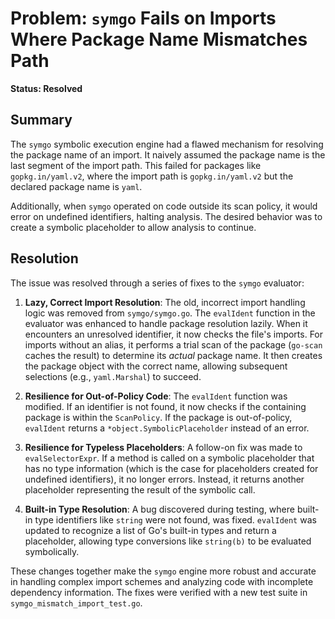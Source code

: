 # Problem: `symgo` Fails on Imports Where Package Name Mismatches Path

**Status: Resolved**

## Summary

The `symgo` symbolic execution engine had a flawed mechanism for resolving the package name of an import. It naively assumed the package name is the last segment of the import path. This failed for packages like `gopkg.in/yaml.v2`, where the import path is `gopkg.in/yaml.v2` but the declared package name is `yaml`.

Additionally, when `symgo` operated on code outside its scan policy, it would error on undefined identifiers, halting analysis. The desired behavior was to create a symbolic placeholder to allow analysis to continue.

## Resolution

The issue was resolved through a series of fixes to the `symgo` evaluator:

1.  **Lazy, Correct Import Resolution**: The old, incorrect import handling logic was removed from `symgo/symgo.go`. The `evalIdent` function in the evaluator was enhanced to handle package resolution lazily. When it encounters an unresolved identifier, it now checks the file's imports. For imports without an alias, it performs a trial scan of the package (`go-scan` caches the result) to determine its *actual* package name. It then creates the package object with the correct name, allowing subsequent selections (e.g., `yaml.Marshal`) to succeed.

2.  **Resilience for Out-of-Policy Code**: The `evalIdent` function was modified. If an identifier is not found, it now checks if the containing package is within the `ScanPolicy`. If the package is out-of-policy, `evalIdent` returns a `*object.SymbolicPlaceholder` instead of an error.

3.  **Resilience for Typeless Placeholders**: A follow-on fix was made to `evalSelectorExpr`. If a method is called on a symbolic placeholder that has no type information (which is the case for placeholders created for undefined identifiers), it no longer errors. Instead, it returns another placeholder representing the result of the symbolic call.

4.  **Built-in Type Resolution**: A bug discovered during testing, where built-in type identifiers like `string` were not found, was fixed. `evalIdent` was updated to recognize a list of Go's built-in types and return a placeholder, allowing type conversions like `string(b)` to be evaluated symbolically.

These changes together make the `symgo` engine more robust and accurate in handling complex import schemes and analyzing code with incomplete dependency information. The fixes were verified with a new test suite in `symgo_mismatch_import_test.go`.
